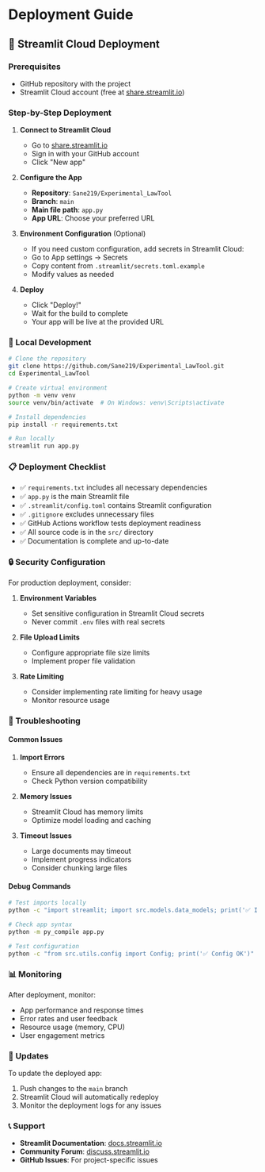# Deployment Guide

## 🚀 Streamlit Cloud Deployment

### Prerequisites
- GitHub repository with the project
- Streamlit Cloud account (free at [share.streamlit.io](https://share.streamlit.io))

### Step-by-Step Deployment

1. **Connect to Streamlit Cloud**
   - Go to [share.streamlit.io](https://share.streamlit.io)
   - Sign in with your GitHub account
   - Click "New app"

2. **Configure the App**
   - **Repository**: `Sane219/Experimental_LawTool`
   - **Branch**: `main`
   - **Main file path**: `app.py`
   - **App URL**: Choose your preferred URL

3. **Environment Configuration** (Optional)
   - If you need custom configuration, add secrets in Streamlit Cloud:
   - Go to App settings → Secrets
   - Copy content from `.streamlit/secrets.toml.example`
   - Modify values as needed

4. **Deploy**
   - Click "Deploy!"
   - Wait for the build to complete
   - Your app will be live at the provided URL

### 🔧 Local Development

```bash
# Clone the repository
git clone https://github.com/Sane219/Experimental_LawTool.git
cd Experimental_LawTool

# Create virtual environment
python -m venv venv
source venv/bin/activate  # On Windows: venv\Scripts\activate

# Install dependencies
pip install -r requirements.txt

# Run locally
streamlit run app.py
```

### 📋 Deployment Checklist

- ✅ `requirements.txt` includes all necessary dependencies
- ✅ `app.py` is the main Streamlit file
- ✅ `.streamlit/config.toml` contains Streamlit configuration
- ✅ `.gitignore` excludes unnecessary files
- ✅ GitHub Actions workflow tests deployment readiness
- ✅ All source code is in the `src/` directory
- ✅ Documentation is complete and up-to-date

### 🔒 Security Configuration

For production deployment, consider:

1. **Environment Variables**
   - Set sensitive configuration in Streamlit Cloud secrets
   - Never commit `.env` files with real secrets

2. **File Upload Limits**
   - Configure appropriate file size limits
   - Implement proper file validation

3. **Rate Limiting**
   - Consider implementing rate limiting for heavy usage
   - Monitor resource usage

### 🐛 Troubleshooting

#### Common Issues

1. **Import Errors**
   - Ensure all dependencies are in `requirements.txt`
   - Check Python version compatibility

2. **Memory Issues**
   - Streamlit Cloud has memory limits
   - Optimize model loading and caching

3. **Timeout Issues**
   - Large documents may timeout
   - Implement progress indicators
   - Consider chunking large files

#### Debug Commands

```bash
# Test imports locally
python -c "import streamlit; import src.models.data_models; print('✅ Imports OK')"

# Check app syntax
python -m py_compile app.py

# Test configuration
python -c "from src.utils.config import Config; print('✅ Config OK')"
```

### 📊 Monitoring

After deployment, monitor:
- App performance and response times
- Error rates and user feedback
- Resource usage (memory, CPU)
- User engagement metrics

### 🔄 Updates

To update the deployed app:
1. Push changes to the `main` branch
2. Streamlit Cloud will automatically redeploy
3. Monitor the deployment logs for any issues

### 📞 Support

- **Streamlit Documentation**: [docs.streamlit.io](https://docs.streamlit.io)
- **Community Forum**: [discuss.streamlit.io](https://discuss.streamlit.io)
- **GitHub Issues**: For project-specific issues